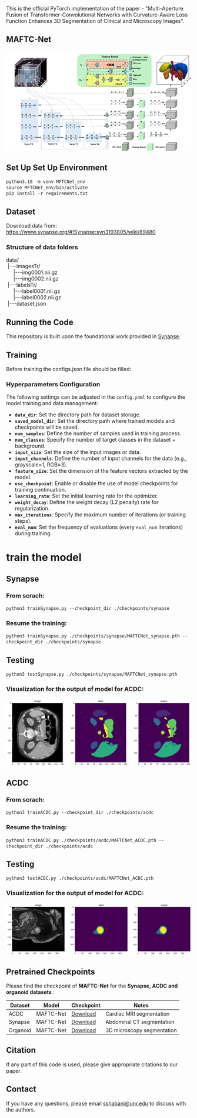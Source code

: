 
This is the official PyTorch implementation of the paper - "Multi-Aperture Fusion of Transformer-Convolutional Networks with Curvature-Aware Loss Function Enhances 3D Segmentation of Clinical and Microscopy Images".

## MAFTC-Net

![](diagram/MAFTC_Net.png)

## Set Up Set Up Environment
```
python3.10 -m venv MFTCNet_env 
source MFTCNet_env/bin/activate 
pip install -r requirements.txt
```

## Dataset

Download data from: https://www.synapse.org/#!Synapse:syn3193805/wiki/89480

### Structure of data folders 

data/  
&nbsp;|---imagesTr/  
&nbsp;&nbsp;&nbsp;&nbsp;&nbsp;|---img0001.nii.gz  
&nbsp;&nbsp;&nbsp;&nbsp;&nbsp;|---img0002.nii.gz  
&nbsp;|---labelsTr/  
&nbsp;&nbsp;&nbsp;&nbsp;&nbsp;|---label0001.nii.gz  
&nbsp;&nbsp;&nbsp;&nbsp;&nbsp;|---label0002.nii.gz  
&nbsp;|---dataset.json  


## Running the Code

This repository is built upon the foundational work provided in [Synapse](https://github.com/LeonidAlekseev/Swin-UNETR). 


## Training

Before training the configs.json file should be filled:

### Hyperparameters Configuration
The following settings can be adjusted in the `config.yaml` to configure the model training and data management:

- **`data_dir`**: Set the directory path for dataset storage.
- **`saved_model_dir`**: Set the directory path where trained models and checkpoints will be saved.
- **`num_samples`**: Define the number of samples used in training process.
- **`num_classes`**: Specify the number of target classes in the dataset + background.
- **`input_size`**: Set the size of the input images or data.
- **`input_channels`**: Define the number of input channels for the data (e.g., grayscale=1, RGB=3).
- **`feature_size`**: Set the dimension of the feature vectors extracted by the model.
- **`use_checkpoint`**: Enable or disable the use of model checkpoints for training continuation.
- **`learning_rate`**: Set the initial learning rate for the optimizer.
- **`weight_decay`**: Define the weight decay (L2 penalty) rate for regularization.
- **`max_iterations`**: Specify the maximum number of iterations (or training steps).
- **`eval_num`**: Set the frequency of evaluations (every `eval_num` iterations) during training.


# train the model 

## Synapse 
### From scrach:
```
python3 trainSynapse.py --checkpoint_dir ./checkpoints/synapse
```

### Resume the training:
```
python3 trainSynapse.py ./checkpoints/synapse/MAFTCNet_synapse.pth --checkpoint_dir ./checkpoints/synapse
```
## Testing 
```
python3 testSynapse.py ./checkpoints/synapse/MAFTCNet_synapse.pth
```

### Visualization for the output of model for ACDC:
![](pics/test_sample_Synapse.png)


## ACDC
### From scrach:
```
python3 trainACDC.py --checkpoint_dir ./checkpoints/acdc
```

### Resume the training:
```
python3 trainACDC.py ./checkpoints/acdc/MAFTCNet_ACDC.pth --checkpoint_dir ./checkpoints/acdc
```

## Testing 
```
python3 testACDC.py ./checkpoints/acdc/MAFTCNet_ACDC.pth
```

### Visualization for the output of model for ACDC:
![](pics/test_sample_ACDC.png)



## Pretrained Checkpoints

Please find the checkpoint of **MAFTC-Net** for the **Synapse, ACDC and organoid datasets** :

| Dataset   | Model      | Checkpoint | Notes |
|-----------|-----------|-------------|-------|
| ACDC      | MAFTC-Net | [Download](<https://drive.google.com/file/d/1IfzwqyA_O2JXC0VtmkVjB8WYh_2nrdJa/view?usp=sharing>)     | Cardiac MRI segmentation |
| Synapse   | MAFTC-Net | [Download](<https://drive.google.com/file/d/1ayaB8n1w1Z8B7FGABZ3nKnOOvBUV8bVf/view?usp=drive_link>)  | Abdominal CT segmentation |
| Organoid  | MAFTC-Net | [Download](<https://drive.google.com/file/d/1g0xx3XjIDRHJ57336Q6Mi46ctpr-fLZ9/view?usp=sharing>) | 3D microscopy segmentation |


## Citation
If any part of this code is used, please give appropriate citations to our paper. <br />

## Contact
If you have any questions, please email sshabani@unr.edu to discuss with the authors. <br />

